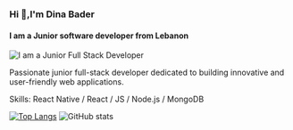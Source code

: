 ### Hi 👋,I'm Dina Bader
#### I am a Junior software developer from Lebanon
![I am a Junior Full Stack Developer]([https://raw.githubusercontent.com/AswinBarath/AswinBarath/master/coding.gif](https://www.graphicpear.com/wp-content/uploads/2016/11/1-VuRMGPKL5vgl_22OhhnbiQ.gif))

Passionate junior full-stack developer dedicated to building innovative and user-friendly web applications.

Skills: React Native / React / JS / Node.js / MongoDB


[![Top Langs](https://github-readme-stats.vercel.app/api/top-langs/?username=DinaBader)](https://github.com/anuraghazra/github-readme-stats)     ![GitHub stats](https://github-readme-stats.vercel.app/api?username=DinaBader&show_icons=true)  



